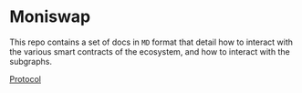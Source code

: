 # Moniswap

This repo contains a set of docs in `MD` format that detail how to interact with the various smart contracts of the ecosystem, and how to interact with the subgraphs.

[Protocol](./protocol.md)
